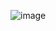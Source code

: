 



![image](https://github.com/guelo2019/Sistemas-Ciberfisico---Proyecto-Final/assets/46485082/abcd6c05-74f2-4cd0-84f4-ffdc0a1076b9)

